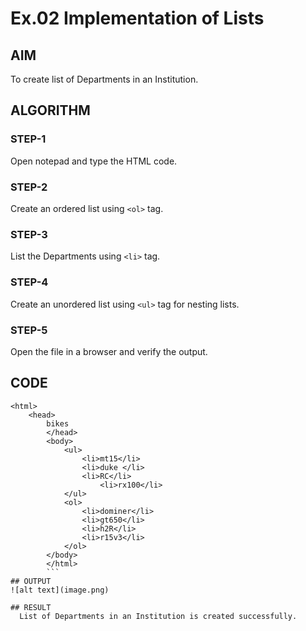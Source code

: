 # Ex.02 Implementation of Lists
## AIM
  To create list of Departments in an Institution.

## ALGORITHM
### STEP-1
  Open notepad and type the HTML code.

### STEP-2
  Create an ordered list using ```<ol>``` tag.

### STEP-3
  List the Departments using ```<li>``` tag.

### STEP-4
  Create an unordered list using ```<ul>``` tag for nesting lists.

### STEP-5
  Open the file in a browser and verify the output.
  
## CODE
```
<html>
    <head>
        bikes
        </head>
        <body>
            <ul>
                <li>mt15</li>
                <li>duke </li>
                <li>RC</li>
                    <li>rx100</li>    
            </ul>
            <ol>
                <li>dominer</li>
                <li>gt650</li>
                <li>h2R</li>
                <li>r15v3</li>
            </ol>
        </body>
        </html>
        ```
## OUTPUT
![alt text](image.png)

## RESULT
  List of Departments in an Institution is created successfully.

